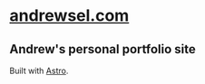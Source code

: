 # [andrewsel.com](https://andrewsel.com)

## Andrew's personal portfolio site

Built with [Astro](https://astro.build).
